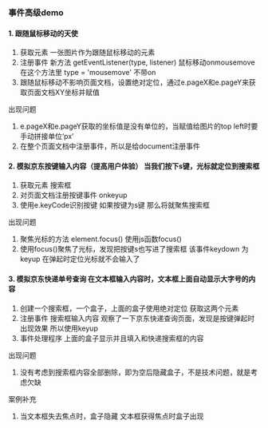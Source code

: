 ### 事件高级demo
#### 1. 跟随鼠标移动的天使
1. 获取元素 一张图片作为跟随鼠标移动的元素
2. 注册事件 新方法 getEventListener(type, listener) 鼠标移动onmousemove 在这个方法里 type = 'mousemove' 不带on
3. 跟随鼠标移动不影响页面文档，设置绝对定位，通过e.pageX和e.pageY来获取页面文档XY坐标并赋值

出现问题
1. e.pageX和e.pageY获取的坐标值是没有单位的，当赋值给图片的top left时要手动拼接单位‘px’
2. 在整个页面文档中注册事件，所以是给document注册事件 


#### 2. 模拟京东按键输入内容（提高用户体验） 当我们按下s键，光标就定位到搜索框
1. 获取元素 搜索框 
2. 对页面文档注册按键事件 onkeyup
3. 使用e.keyCode识别按键 如果按键为s键  那么将就聚焦搜索框

出现问题
1. 聚焦光标的方法 element.focus() 使用js函数focus()
2. 使用focus()聚焦了光标，发现把按键s也写进了搜索框 该事件keydown 为keyup 在弹起时定位光标就不会输入了

#### 3. 模拟京东快递单号查询 在文本框输入内容时，文本框上面自动显示大字号的内容
1. 创建一个搜索框，一个盒子，上面的盒子使用绝对定位 获取这两个元素
2. 注册事件 搜索框输入内容 观察了一下京东快递查询页面，发现是按键弹起时出现效果 所以使用keyup
3. 事件处理程序 上面的盒子显示并且填入和快递搜索框的内容

出现问题
1. 没有考虑到搜索框内容全部删除，即为空后隐藏盒子，不是技术问题，就是考虑欠缺

案例补充
1. 当文本框失去焦点时，盒子隐藏 文本框获得焦点时盒子出现